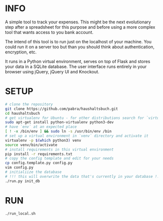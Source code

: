 INFO
====

A simple tool to track your expenses. This might be the next evolutionary step after
a spreadsheet for this purpose and before using a more complex tool that wants
access to you bank account.

The intend of this tool is to run just on the localhost of your machine. You could
run it on a server too but than you should think about authentication, encryption, etc.

It runs in a Python virtual environment, serves on top of Flask and stores your
data in a SQLite database. The user interface runs entirely in your browser using
jQuery, jQuery UI and Knockout.


SETUP
=====

```bash
# clone the repository
git clone https://github.com/pabra/haushaltsbuch.git
cd haushaltsbuch
# get virtualenv for Ubuntu - for other distributions search for `virtualenv` in the repository
sudo apt-get install python-virtualenv python3-dev
# have `env` at an expected place
[ ! -x /bin/env ] && sudo ln -s /usr/bin/env /bin
# set up a virtual environment in `venv` directory and activate it
virtualenv -p $(which python3) venv
source venv/bin/activate
# install requirements in this virtual environment
pip install -r requirements.txt
# copy the config template and edit for your needs
cp config.template.py config.py
vim config.py
# initialiize the database
# !!! this will overwrite the data that's currently in your database !!!
./run.py init_db
```


RUN
===

```bash
./run_local.sh
```
